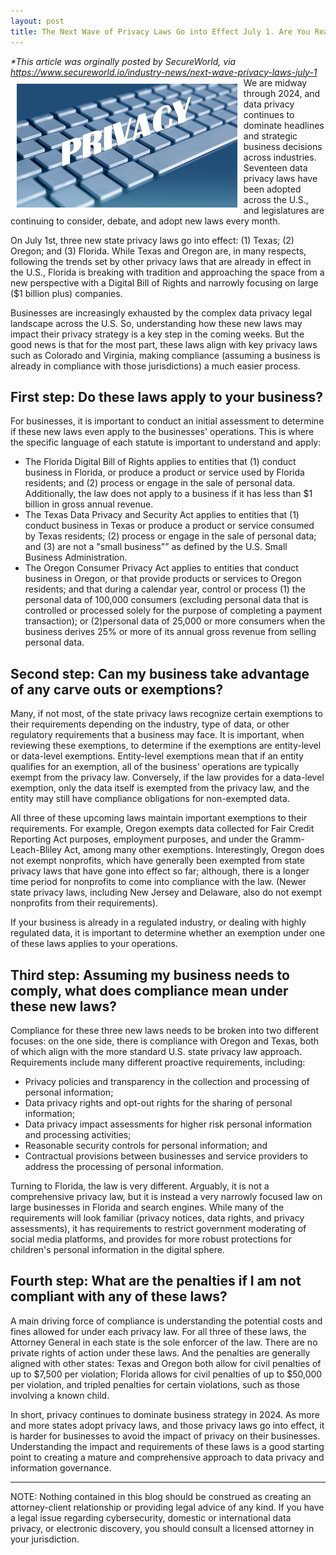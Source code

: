 ```yaml
---
layout: post
title: The Next Wave of Privacy Laws Go into Effect July 1. Are You Ready?
---
```

_*This article was orginally posted by SecureWorld, via https://www.secureworld.io/industry-news/next-wave-privacy-laws-july-1_
<img style="float: left; max-width:70%; height:auto; margin:10px; " src="/images/keyboard-895556_1280.jpg">
We are midway through 2024, and data privacy continues to dominate headlines and strategic business decisions across industries. Seventeen data privacy laws have been adopted across the U.S., and legislatures are continuing to consider, debate, and adopt new laws every month.

On July 1st, three new state privacy laws go into effect: (1) Texas; (2) Oregon; and (3) Florida. While Texas and Oregon are, in many respects, following the trends set by other privacy laws that are already in effect in the U.S., Florida is breaking with tradition and approaching the space from a new perspective with a Digital Bill of Rights and narrowly focusing on large ($1 billion plus) companies.

Businesses are increasingly exhausted by the complex data privacy legal landscape across the U.S. So, understanding how these new laws may impact their privacy strategy is a key step in the coming weeks. But the good news is that for the most part, these laws align with key privacy laws such as Colorado and Virginia, making compliance (assuming a business is already in compliance with those jurisdictions) a much easier process.

## First step: Do these laws apply to your business?
For businesses, it is important to conduct an initial assessment to determine if these new laws even apply to the businesses' operations. This is where the specific language of each statute is important to understand and apply:
* The Florida Digital Bill of Rights applies to entities that (1) conduct business in Florida, or produce a product or service used by Florida residents; and (2) process or engage in the sale of personal data. Additionally, the law does not apply to a business if it has less than $1 billion in gross annual revenue.
* The Texas Data Privacy and Security Act applies to entities that (1) conduct business in Texas or produce a product or service consumed by Texas residents; (2) process or engage in the sale of personal data; and (3) are not a "small business"” as defined by the U.S. Small Business Administration.
* The Oregon Consumer Privacy Act applies to entities that conduct business in Oregon, or that provide products or services to Oregon residents; and that during a calendar year, control or process (1) the personal data of 100,000 consumers (excluding personal data that is controlled or processed solely for the purpose of completing a payment transaction); or (2)personal data of 25,000 or more consumers when the business derives 25% or more of its annual gross revenue from selling personal data.

## Second step: Can my business take advantage of any carve outs or exemptions?
Many, if not most, of the state privacy laws recognize certain exemptions to their requirements depending on the industry, type of data, or other regulatory requirements that a business may face. It is important, when reviewing these exemptions, to determine if the exemptions are entity-level or data-level exemptions. Entity-level exemptions mean that if an entity qualifies for an exemption, all of the business' operations are typically exempt from the privacy law. Conversely, if the law provides for a data-level exemption, only the data itself is exempted from the privacy law, and the entity may still have compliance obligations for non-exempted data. 

All three of these upcoming laws maintain important exemptions to their requirements. For example, Oregon exempts data collected for Fair Credit Reporting Act purposes, employment purposes, and under the Gramm-Leach-Bliley Act, among many other exemptions. Interestingly, Oregon does not exempt nonprofits, which have generally been exempted from state privacy laws that have gone into effect so far; although, there is a longer time period for nonprofits to come into compliance with the law. (Newer state privacy laws, including New Jersey and Delaware, also do not exempt nonprofits from their requirements).  

If your business is already in a regulated industry, or dealing with highly regulated data, it is important to determine whether an exemption under one of these laws applies to your operations. 

## Third step: Assuming my business needs to comply, what does compliance mean under these new laws?
Compliance for these three new laws needs to be broken into two different focuses: on the one side, there is compliance with Oregon and Texas, both of which align with the more standard U.S. state privacy law approach. Requirements include many different proactive requirements, including:
* Privacy policies and transparency in the collection and processing of personal information;
* Data privacy rights and opt-out rights for the sharing of personal information;
* Data privacy impact assessments for higher risk personal information and processing activities;
* Reasonable security controls for personal information; and
* Contractual provisions between businesses and service providers to address the processing of personal information.

Turning to Florida, the law is very different. Arguably, it is not a comprehensive privacy law, but it is instead a very narrowly focused law on large businesses in Florida and search engines. While many of the requirements will look familiar (privacy notices, data rights, and privacy assessments), it has requirements to restrict government moderating of social media platforms, and provides for more robust protections for children's personal information in the digital sphere. 

## Fourth step: What are the penalties if I am not compliant with any of these laws?
A main driving force of compliance is understanding the potential costs and fines allowed for under each privacy law. For all three of these laws, the Attorney General in each state is the sole enforcer of the law. There are no private rights of action under these laws. And the penalties are generally aligned with other states: Texas and Oregon both allow for civil penalties of up to $7,500 per violation; Florida allows for civil penalties of up to $50,000 per violation, and tripled penalties for certain violations, such as those involving a known child.

In short, privacy continues to dominate business strategy in 2024. As more and more states adopt privacy laws, and those privacy laws go into effect, it is harder for businesses to avoid the impact of privacy on their businesses. Understanding the impact and requirements of these laws is a good starting point to creating a mature and comprehensive approach to data privacy and information governance.
________________________________________
NOTE: Nothing contained in this blog should be construed as creating an attorney-client relationship or providing legal advice of any kind. If you have a legal issue regarding cybersecurity, domestic or international data privacy, or electronic discovery, you should consult a licensed attorney in your jurisdiction.
